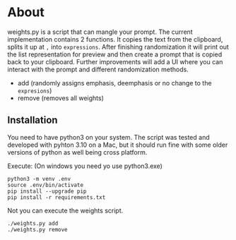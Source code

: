 # About

weights.py is a script that can mangle your prompt. The current implementation contains 2 functions.
It copies the text from the clipboard, splits it up at `,` into `expressions`.
After finishing randomization it will print out the list representation for preview and then create a prompt that is copied back to your clipboard. Further improvements will add a UI where you can interact with the prompt and different randomization methods.

- add (randomly assigns emphasis, deemphasis or no change to the `expresions`)
- remove (removes all weights)

## Installation

You need to have python3 on your system. The script was tested and developed with pyhton 3.10 on a Mac, but it should run fine with some older versions of python as well being cross platform.

Execute: (On windows you need yo use python3.exe)

```
python3 -m venv .env
source .env/bin/activate
pip install --upgrade pip
pip install -r requirements.txt

```

Not you can execute the weights script.

```
./weights.py add
./weights.py remove
```
